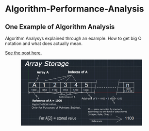 # Algorithm-Performance-Analysis
## One Example of Algorithm Analysis
<p>Algorithm Analysys explained through an example. How to get big O notation and what does actually mean.</p>
<p><a href="https://hectorvurchio.github.io/Algorithm-Performance-Analysis/">See the post here.</a><p>
<p width="100%" align="center"><img width="400px" src="/images/pic_4.png" alt="Algorithm Analysis - basic data structure"/></p>
